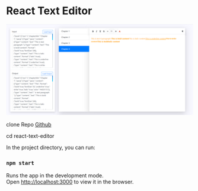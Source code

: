 # React Text Editor

![React Text Editor](https://github.com/ramanasathish/react-text-editor/blob/master/public/reactTextEditor.PNG)

clone Repo [Github](https://github.com/ramanasathish/react-text-editor.git)

cd react-text-editor

In the project directory, you can run:

### `npm start`

Runs the app in the development mode.\
Open [http://localhost:3000](http://localhost:3000) to view it in the browser.

